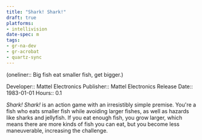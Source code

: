```yaml
---
title: "Shark! Shark!"
draft: true
platforms:
- intellivision
date-spec: m
tags:
- gr-na-dev
- gr-acrobat 
- quartz-sync
---
```


(oneliner:: Big fish eat smaller fish, get bigger.)

Developer:: Mattel Electronics
Publisher:: Mattel Electronics
Release Date:: 1983-01-01
Hours:: 0.1

*Shark! Shark!* is an action game with an irresistibly simple premise. You're a fish who eats smaller fish while avoiding larger fishes, as well as hazards like sharks and jellyfish. If you eat enough fish, you grow larger, which means there are more kinds of fish you can eat, but you become less maneuverable, increasing the challenge.